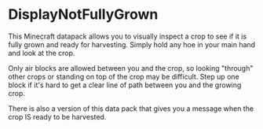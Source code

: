 # DisplayNotFullyGrown

This Minecraft datapack allows you to visually inspect a crop to see if it is fully grown and ready for harvesting.
Simply hold any hoe in your main hand and look at the crop.

Only air blocks are allowed between you and the crop, so looking "through" other crops or standing on top of the crop may be difficult.
Step up one block if it's hard to get a clear line of path between you and the growing crop.

There is also a version of this data pack that gives you a message when the crop IS ready to be harvested.

